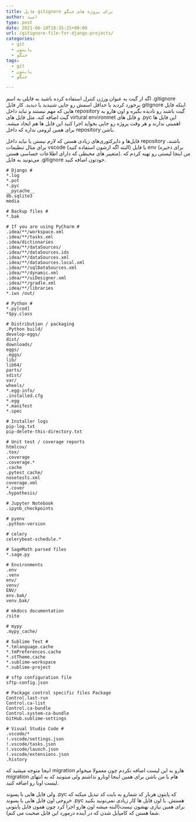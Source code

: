 ```yaml
---
title: فایل gitignore برای پروژه های جنگو
author: امید
type: post
date: 2021-06-10T18:35:25+00:00
url: /gitignore-file-for-django-projects/
categories:
  - git
  - پایتون
  - جنگو
tags:
  - git
  - پایتون
  - جنگو

---
```

اگه از گیت به عنوان ورژن کنترل استفاده کرده باشید به فایلی به اسم .gitignore برخورد کردید یا حداقل اسمش رو جایی شنیدید یا دیدید. کار فایل gitignore اینکه فایل هایی که مهم نیستند و نباید داخل repository گیت باشند رو نادیده بگیره و اون هارو به گیت اضافه کنه. مثل فایل های virtural environmet و فایل های .pyc این فایل ها اهمیتی ندارند و هر وقت پروژه رو جایی بخواید اجرا کنید این فایل ها هم ایجاد میشه. برای همین لزومی نداره که داخل repository باشن.

فایل‌ها و دایرکتوری‌های زیادی هستن که لازم نیستن یا نباید داخل repository باشند، برای مثال تنظیمات vscode (البته اگه ازشون استفاده کنید) یا فایل env (برای ذخیره متغییر های محیطی که دارای اطلاعات حساسی هستن). من اینجا لیستی رو تهیه کردم که می‌تونید به فایل .gitignore خودتون اضافه کنید.

<pre class="wp-block-code"><code># Django #
*.log
*.pot
*.pyc
__pycache__
db.sqlite3
media

# Backup files # 
*.bak 

# If you are using PyCharm # 
.idea/**/workspace.xml 
.idea/**/tasks.xml 
.idea/dictionaries 
.idea/**/dataSources/ 
.idea/**/dataSources.ids 
.idea/**/dataSources.xml 
.idea/**/dataSources.local.xml 
.idea/**/sqlDataSources.xml 
.idea/**/dynamic.xml 
.idea/**/uiDesigner.xml 
.idea/**/gradle.xml 
.idea/**/libraries 
*.iws /out/ 

# Python # 
*.py&#91;cod] 
*$py.class 

# Distribution / packaging 
.Python build/ 
develop-eggs/ 
dist/ 
downloads/ 
eggs/ 
.eggs/ 
lib/ 
lib64/ 
parts/ 
sdist/ 
var/ 
wheels/ 
*.egg-info/ 
.installed.cfg 
*.egg 
*.manifest 
*.spec 

# Installer logs 
pip-log.txt 
pip-delete-this-directory.txt 

# Unit test / coverage reports 
htmlcov/ 
.tox/ 
.coverage 
.coverage.* 
.cache 
.pytest_cache/ 
nosetests.xml 
coverage.xml 
*.cover 
.hypothesis/ 

# Jupyter Notebook 
.ipynb_checkpoints 

# pyenv 
.python-version 

# celery 
celerybeat-schedule.* 

# SageMath parsed files 
*.sage.py 

# Environments 
.env 
.venv 
env/ 
venv/ 
ENV/ 
env.bak/ 
venv.bak/ 

# mkdocs documentation 
/site 

# mypy 
.mypy_cache/ 

# Sublime Text # 
*.tmlanguage.cache 
*.tmPreferences.cache 
*.stTheme.cache 
*.sublime-workspace 
*.sublime-project 

# sftp configuration file 
sftp-config.json 

# Package control specific files Package 
Control.last-run 
Control.ca-list 
Control.ca-bundle 
Control.system-ca-bundle 
GitHub.sublime-settings 

# Visual Studio Code # 
.vscode/* 
!.vscode/settings.json 
!.vscode/tasks.json 
!.vscode/launch.json 
!.vscode/extensions.json 
.history</code></pre>

انیجا متوجه میشید که migration هارو به این لیست اضافه نکردم چون معمولا میخوام migration هام با من باشن برای همین اینجا اونارو نذاشتم ولی میتونید که به انتهای لیست اونا رو اضافه کنید.

ولی فایل هایی با پسوند .pyc که پایتون هربار کد شمارو به بایت کد تبدیل میکنه که خروجی اون فایل هایی با پسوند .pyc هستش. با اون فایل ها کار زیادی نمی‌تونید بکنید برای همین نیازی بهشون نیست(البته میشه اون هارو اجرا کرد چون همون فایل پایتونی شما هستن که کامپایل شدن که در آینده درمورد این فایل صحبت می کنم).